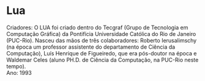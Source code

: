 # Lua
Criadores:
O LUA foi criado dentro do Tecgraf (Grupo de Tecnologia em Computação Gráfica) da Pontifícia Universidade Católica do Rio de Janeiro (PUC-Rio). Nasceu das mãos de três colaboradores: Roberto Ierusalimschy (na época um professor assistente do departamento de Ciência da Computação), Luís Henrique de Figueiredo, que era pós-doutor na época e Waldemar Celes (aluno PH.D. de Ciência da Computação, na PUC-Rio neste tempo). 
<br>
Ano: 1993
